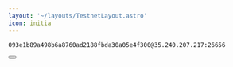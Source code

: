 ```yaml
---
layout: '~/layouts/TestnetLayout.astro'
icon: initia
---
```


<div class="code-block-wrapper">
  <pre><code>093e1b89a498b6a8760ad2188fbda30a05e4f300@35.240.207.217:26656</code></pre>
  <button class="copy-btn"><i class="fas fa-copy"></i></button>
</div>
